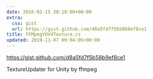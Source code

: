 ```yaml
---
date: 2016-02-15 20:18:00+00:00
extra:
  css: gist
  url: https://gist.github.com/d8a5fd7f5b58b9ef8ce1
title: FFMpegYUV4Texture.cs
updated: 2019-11-07 09:04:05+00:00
---
```


<https://gist.github.com/d8a5fd7f5b58b9ef8ce1>

TextureUpdater for Unity by ffmpeg
